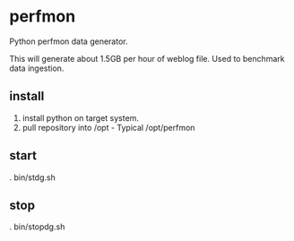 # perfmon
Python perfmon data generator.

This will generate about 1.5GB per hour of weblog file. Used to benchmark data ingestion.

## install 
1) install python on target system.
2) pull repository into /opt - Typical /opt/perfmon

## start
. bin/stdg.sh

## stop
. bin/stopdg.sh
